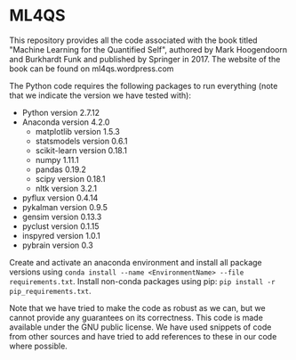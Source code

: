 # ML4QS

This repository provides all the code associated with the book titled "Machine Learning for the Quantified Self", authored by Mark Hoogendoorn and Burkhardt Funk and published by Springer in 2017. The website of the book can be found on ml4qs.wordpress.com

The Python code requires the following packages to run everything (note that we indicate the version we have tested with):
- Python version 2.7.12
- Anaconda version 4.2.0
    - matplotlib version 1.5.3
    - statsmodels version 0.6.1
    - scikit-learn version 0.18.1
    - numpy 1.11.1
    - pandas 0.19.2
    - scipy version 0.18.1
    - nltk version 3.2.1 
- pyflux version 0.4.14
- pykalman version 0.9.5
- gensim version 0.13.3
- pyclust version 0.1.15
- inspyred version 1.0.1
- pybrain version 0.3

Create and activate an anaconda environment and install all package versions using `conda install --name <EnvironmentName> --file requirements.txt`.
Install non-conda packages using pip: `pip install -r pip_requirements.txt`.

Note that we have tried to make the code as robust as we can, but we cannot provide any guarantees on its correctness. This code is made available under the GNU public license. We have used snippets of code from other sources and have tried to add references to these in our code where possible.

